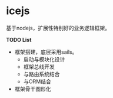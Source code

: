icejs
=====

基于nodejs，扩展性特别好的业务逻辑框架。

**TODO List**

  - 框架搭建，底层采用sails。
    - 启动与模块化设计
    - 框架总线开发
    - 与路由系统结合
    - 与ORM结合
  - 框架骨干图形化
